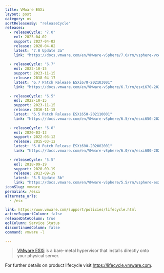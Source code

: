 ```yaml
---
title: VMware ESXi
layout: post
category: os
sortReleasesBy: "releaseCycle"
releases:
  - releaseCycle: "7.0"
    eol: 2025-04-02
    support: 2027-04-02
    release: 2020-04-02
    latest: "7.0 Update 3a"
    link: "https://docs.vmware.com/en/VMware-vSphere/7.0/rn/vsphere-vcenter-server-70u3a-release-notes.html"
    
  - releaseCycle: "6.7"
    eol: 2022-10-15
    support: 2023-11-15
    release: 2018-04-17
    latest: "6.7 Patch Release ESXi670-202103001"
    link: "https://docs.vmware.com/en/VMware-vSphere/6.7/rn/esxi670-202103001.html"
    
  - releaseCycle: "6.5"
    eol: 2022-10-15
    support: 2023-11-15
    release: 2016-11-15
    latest: "6.5 Patch Release ESXi650-202110001"
    link: "https://docs.vmware.com/en/VMware-vSphere/6.5/rn/esxi650-202110001.html"
    
  - releaseCycle: "6.0"
    eol: 2020-03-12
    support: 2022-03-12
    release: 2015-03-12
    latest: "6.0 Patch Release ESXi600-202002001"
    link: "https://docs.vmware.com/en/VMware-vSphere/6.0/rn/esxi600-202002001.html"
    
  - releaseCycle: "5.5"
    eol: 2018-09-19
    support: 2020-09-19
    release: 2013-09-19
    latest: "5.5 Update 3b"
    link: "https://docs.vmware.com/en/VMware-vSphere/5.5/rn/vsphere-esxi-55u3b-release-notes.html"
iconSlug: vmware
permalink: /esxi
alternate_urls:
  - /esx

link: https://www.vmware.com/support/policies/lifecycle.html
activeSupportColumn: false
releaseDateColumn: true
eolColumn: Service Status
discontinuedColumn: false
command: vmware -l

---
```

> [VMware ESXi](https://www.vmware.com/products/esxi-and-esx.html) is a bare-metal hypervisor that installs directly onto your physical server.

For further details on product lifecycle visit https://lifecycle.vmware.com.
